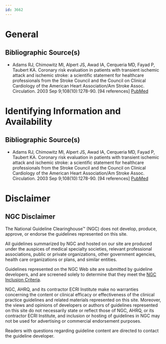 ```yaml
---
id: 3662
---
```


# General

## Bibliographic Source(s)

- Adams RJ, Chimowitz MI, Alpert JS, Awad IA, Cerqueria MD, Fayad P, Taubert KA. Coronary risk evaluation in patients with transient ischemic attack and ischemic stroke: a scientific statement for healthcare professionals from the Stroke Council and the Council on Clinical Cardiology of the American Heart Association/Am Stroke Assoc. Circulation. 2003 Sep 9;108(10):1278-90. [94 references] [ PubMed ](http://www.ncbi.nlm.nih.gov/entrez/query.fcgi?cmd=Retrieve&db=pubmed&dopt=Abstract&list_uids=12963684)

# Identifying Information and Availability

## Bibliographic Source(s)

- Adams RJ, Chimowitz MI, Alpert JS, Awad IA, Cerqueria MD, Fayad P, Taubert KA. Coronary risk evaluation in patients with transient ischemic attack and ischemic stroke: a scientific statement for healthcare professionals from the Stroke Council and the Council on Clinical Cardiology of the American Heart Association/Am Stroke Assoc. Circulation. 2003 Sep 9;108(10):1278-90. [94 references] [ PubMed ](http://www.ncbi.nlm.nih.gov/entrez/query.fcgi?cmd=Retrieve&db=pubmed&dopt=Abstract&list_uids=12963684)

# Disclaimer

## NGC Disclaimer

The National Guideline Clearinghouse™ (NGC) does not develop, produce, approve, or endorse the guidelines represented on this site.

All guidelines summarized by NGC and hosted on our site are produced under the auspices of medical specialty societies, relevant professional associations, public or private organizations, other government agencies, health care organizations or plans, and similar entities.

Guidelines represented on the NGC Web site are submitted by guideline developers, and are screened solely to determine that they meet the [NGC Inclusion Criteria](/help-and-about/summaries/inclusion-criteria).

NGC, AHRQ, and its contractor ECRI Institute make no warranties concerning the content or clinical efficacy or effectiveness of the clinical practice guidelines and related materials represented on this site. Moreover, the views and opinions of developers or authors of guidelines represented on this site do not necessarily state or reflect those of NGC, AHRQ, or its contractor ECRI Institute, and inclusion or hosting of guidelines in NGC may not be used for advertising or commercial endorsement purposes.

Readers with questions regarding guideline content are directed to contact the guideline developer.


